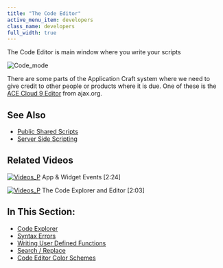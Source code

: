 ```yaml
---
title: "The Code Editor"
active_menu_item: developers
class_name: developers
full_width: true
---
```



The Code Editor is main window where you write your scripts

![Code\_mode](/img/docs/code_mode.zoom72.png)

There are some parts of the Application Craft system where we need to give credit to other people or products where it is due. One of these is the [ACE Cloud 9 Editor](http://ace.ajax.org/) from ajax.org.

## See Also

 - [Public Shared Scripts](/developers/documentation/scripting-apis/client-scripting-overview/public-shared-scripts)
 - [Server Side Scripting](/developers/documentation/scripting-apis/server-side-scripting-overview/)

## Related Videos

[![Videos\_P](/img/docs/videos_p.png)](http://www.youtube.com/v/UYwR5Q2fgeI?autoplay=1&hd=1&fs=1&showsearch=0&rel=0&) App & Widget Events [2:24]

[![Videos\_P](/img/docs/videos_p.png)](http://www.youtube.com/v/ct8xOC_K2Rk?autoplay=1&hd=1&fs=1&showsearch=0&rel=0&) The Code Explorer and Editor [2:03]

## In This Section:

 - [Code Explorer](/developers/documentation/scripting-apis/client-scripting-overview/scripting-with-javascript/the-code-editor/code-explorer)
 - [Syntax Errors](/developers/documentation/scripting-apis/client-scripting-overview/scripting-with-javascript/the-code-editor/syntax-errors)
 - [Writing User Defined Functions](/developers/documentation/scripting-apis/client-scripting-overview/scripting-with-javascript/introduction/writing-user-defined-functions)
 - [Search / Replace](/developers/documentation/scripting-apis/client-scripting-overview/scripting-with-javascript/the-code-editor/search-replace)
 - [Code Editor Color Schemes](/developers/documentation/scripting-apis/client-scripting-overview/scripting-with-javascript/the-code-editor/code-higlighting)

